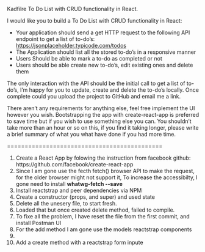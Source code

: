 Kadfilre To Do List with CRUD functionality in React.

I would like you to build a To Do List with CRUD functionality in React:

- Your application should send a get HTTP request to the following API endpoint to get a list of to-do’s: https://jsonplaceholder.typicode.com/todos
- The Application should list all the stored to-do’s in a responsive manner
- Users Should be able to mark a to-do as completed or not
- Users should be able create new to-do’s, edit existing ones and delete them


The only interaction with the API should be the initial call to get a list of to-do’s, I’m happy for you to update, create and delete the to-do’s locally. Once complete could you upload the project to GitHub and email me a link.

There aren’t any requirements for anything else, feel free implement the UI however you wish. Bootstrapping the app with create-react-app is preferred to save time but if you wish to use something else you can. You shouldn’t take more than an hour or so on this, if you find it taking longer, please write a brief summary of what you what have done if you had more time.

============================================
 <ol>
    <li>Create a React App by folowing the instruction from facebook github: https://github.com/facebook/create-react-app</li>
    <li>Since I am gone use the fecth fetch() browser API to make the request, for the older browser might not support it, To increase the accessibilty, I gone need to install <strong>whatwg-fetch --save</strong> </li>
    <li>Install reactstrap and peer dependencies via NPM</li>
    <li>Create a constructor (props, and super) and used state</li>
    <li>Delete all the unesery file, to start fresh.</li>
    <li>Loaded that but once created delete method, failed to compile.</li>
    <li>To fixe all the problem, I have reset the file from the first commit, and install Postman UI</li>
    <li>For the add method I am gone use the models reactstrap components<li>
    <li>Add a create method with a reactstrap form inpute</li>

 </ol>



